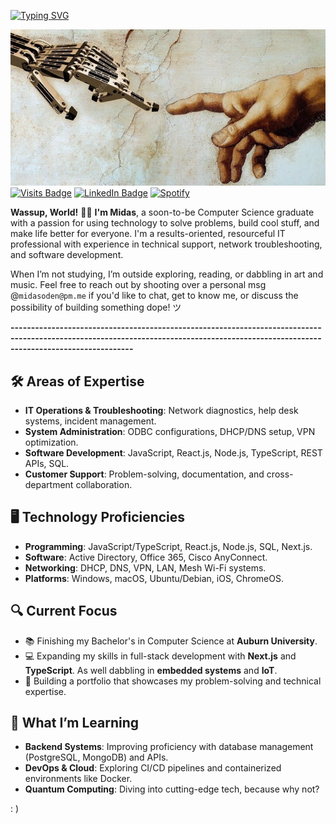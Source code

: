 
[![Typing SVG](https://readme-typing-svg.demolab.com?font=Ubuntu+Mono&size=45&letterSpacing=3px&pause=1000&color=0C6B9F7E&center=true&vCenter=true&width=435&lines=%3CWassup%2C+World!%2F%3E)](https://git.io/typing-svg)

<!-- Permalink: https://readme-typing-svg.demolab.com/demo/?font=Ubuntu+Mono&size=45&letterSpacing=3px&color=0C6B9F7E&center=true&vCenter=true&lines=%3CWassup%2C+World!%2F%3E --> 

[![My GitHub Banner](./goodies/assets/singularity.jpg)](https://www.linkedin.com/in/midasoden/) <!-- Replace w/ personal-site soon  -->
[![Visits Badge](https://badges.pufler.dev/visits/KiNGxMiDAS/KiNGxMiDAS)](https://github.com/kingmidas-hack)
[![LinkedIn Badge](https://img.shields.io/badge/LinkedIn-Profile-informational?style=flat&logo=linkedin&logoColor=white&color=0D76A8)](https://www.linkedin.com/in/midasoden/)
[![Spotify](https://img.shields.io/badge/Spotify-1ED760?logo=spotify&logoColor=white)](https://open.spotify.com/playlist/2j4BmwxVQ56QiGI2ox6yfO)


**Wassup, World!** 👋🏾 **I'm Midas**, a soon-to-be Computer Science graduate with a passion for using technology to solve problems, build cool stuff, and make life better for everyone. I'm a results-oriented, resourceful IT professional with experience in technical support, network troubleshooting, and software development.

When I’m not studying, I’m outside exploring, reading, or dabbling in art and music. Feel free to reach out by shooting over a personal msg @`midasoden@pm.me` if you'd like to chat, get to know me, or discuss the possibility of building something dope! ツ

**--------------------------------------------------------------------------------------------------------------------------------------------------------------------------------------**

## 🛠️ Areas of Expertise
- **IT Operations & Troubleshooting**: Network diagnostics, help desk systems, incident management.
- **System Administration**: ODBC configurations, DHCP/DNS setup, VPN optimization.
- **Software Development**: JavaScript, React.js, Node.js, TypeScript, REST APIs, SQL.
- **Customer Support**: Problem-solving, documentation, and cross-department collaboration.


## 🖥️ Technology Proficiencies
- **Programming**: JavaScript/TypeScript, React.js, Node.js, SQL, Next.js.
- **Software**: Active Directory, Office 365, Cisco AnyConnect.
- **Networking**: DHCP, DNS, VPN, LAN, Mesh Wi-Fi systems.
- **Platforms**: Windows, macOS, Ubuntu/Debian, iOS, ChromeOS.


## 🔍 Current Focus
- 📚 Finishing my Bachelor's in Computer Science at **Auburn University**.
- 💻 Expanding my skills in full-stack development with **Next.js** and **TypeScript**. As well dabbling in **embedded systems** and **IoT**.
- 🌟 Building a portfolio that showcases my problem-solving and technical expertise.


## 📖 What I’m Learning
- **Backend Systems**: Improving proficiency with database management (PostgreSQL, MongoDB) and APIs.
- **DevOps & Cloud**: Exploring CI/CD pipelines and containerized environments like Docker.
- **Quantum Computing**: Diving into cutting-edge tech, because why not?

: )





<!-- [![Twitter Badge](https://img.shields.io/badge/Twitter-Profile-informational?style=flat&logo=twitter&logoColor=white&color=1CA2F1)](https://twitter.com/KiNGxMiDAS) 


<a href="[https://open.spotify.com/playlist/3ifpAaYdy3ajBhyQ2ZX60b](https://open.spotify.com/playlist/2j4BmwxVQ56QiGI2ox6yfO)">
  <img align="left" alt="Midas' Spotify" width="22px" src="https://play-lh.googleusercontent.com/UrY7BAZ-XfXGpfkeWg0zCCeo-7ras4DCoRalC_WXXWTK9q5b0Iw7B0YQMsVxZaNB7DM" /> -->




<!--
**kingmidas-hack/kingmidas-hack** is a ✨ _special_ ✨ repository because its `README.md` (this file) appears on your GitHub profile.

Here are some ideas to get you started:

- 🔭 I’m currently working on ...
- 🌱 I’m currently learning ...
- 👯 I’m looking to collaborate on ...
- 🤔 I’m looking for help with ...
- 💬 Ask me about ...
- 📫 How to reach me: ...
- 😄 Pronouns: ...
- ⚡ Fun fact: ...
-->
